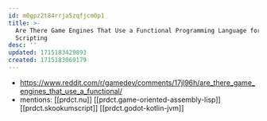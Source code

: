 ```yaml
---
id: m0gpz2t84rrja5zqfjcm0p1
title: >-
  Are There Game Engines That Use a Functional Programming Language for
  Scripting
desc: ''
updated: 1715183429893
created: 1715183069179
---
```


- https://www.reddit.com/r/gamedev/comments/17jl96h/are_there_game_engines_that_use_a_functional/
- mentions: [[prdct.nu]] [[prdct.game-oriented-assembly-lisp]] [[prdct.skookumscript]] [[prdct.godot-kotlin-jvm]]